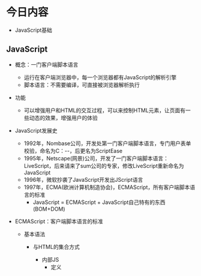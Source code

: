 # 今日内容
- JavaScript基础


## JavaScript
- 概念：一门客户端脚本语言
    - 运行在客户端浏览器中，每一个浏览器都有JavaScript的解析引擎
    - 脚本语言：不需要编译，可直接被浏览器解析执行

- 功能
    - 可以增强用户和HTML的交互过程，可以来控制HTML元素，让页面有一些动态的效果，增强用户的体验
    
    
- JavaScript发展史
    - 1992年，Nombase公司，开发处第一门客户端脚本语言，专门用户表单校验，命名为C：--，后更名为ScriptEase
    - 1995年，Netscape(网景)公司，开发了一门客户端脚本语言：LiveScript，后来请来了sum公司的专家，修改LiveScript重新命名为JavaScript
    - 1996年，微软抄袭了JavaScript开发出JScript语言
    - 1997年，ECMA(欧洲计算机制造协会)，ECMAScript，所有客户端脚本语言的标准 
        - JavaScript = ECMAScript + JavaScript自己特有的东西(BOM+DOM)

- ECMAScript：客户端脚本语言的标准
    - 基本语法
        - 与HTML的集合方式
            - 内部JS
                - 定义<script>标签，标签体内容就是js代码
            - 外部JS
                - 定义<script>标签，通过src属性引入外部的js文件
            - 注意事项
                - -<script>标签可以定义在HTML页面的任意地方，但是定义的位置会影响执行的顺序
                - -<script>标签可以定义多个
        - 注释
            - 单行注释：//注释内容
            - 多行注释：/*注释内容*/
        - 数据类型
            - 原始数据类型(基本数据类型)
                - number：数字。 整数/小数/NaN(not a number 一个不是数字的数字类型)
                - String：字符串。"abc" "abc" 'a' 'abc'
                - boolean：true和false
                - null：一个对象为空的占位符
                - undefined：未定义，如果一个变量没有给初始化值，则会被默认赋值为undefined
            - 引用数据类型：对象
        - 变量
            - 变量：一小块存储数据的空间
            - Java语言是强类型的语言，而JavaScript是弱类型语言
                - 强类型：在开辟变量存储空间时，定义了空间将来存储的数据的数据类型只能存储固定类型的数据
                - 弱类型：在开辟变量存储空间时，不定义空间将来的存储的数据类型，可以存放任意类型的数据
            - 语法
                - var 变量名 = 初始化值;
                
        - 运算符
            - 一元运算符：只有一个运算数的运算符
                - ++ -- ， +(正好) +3
                - ++ --：自增，自减
                    - ++(--)在前，先自增(自减)，再运算
                    - ++(--)在后，先自减(自增)，再运算
            - 算术运算符
                - + - * / % ...
            - 赋值运算符
                - = += -+ == %= /= ...
            - 比较运算符
                - > < >= <= == ===(全等于)
            - 逻辑运算符
                - && || !
                    - 其他类型转boolean
                        - number：0或NaN为假，其他为真
                        - string：除了空字符串其("")，他都是true
                        - null&undefined：都是false
                        - 对象：所有对象都为true
            - 三元运算符
                - 语法
                    - 表达式? 值1:值2
                    - 判断表达式的值如果是true则取值1，否则取值2
                        var a = 3; var b = 4;
                        var c = a > b ? 1:0;
                        alert(c)
        
        - 流程控制语句
            - if...else...
            - switch
                - 在Java中switch语句可以接收的数据类型：byte int shor char 枚举(1.5) String(1.7)
                    - switch(变量)
                        - case 值：
                - 在JS中，可以接收任何原始数据类型
            - while
            - do...while
            - for
        - JS特殊语法
            - 语句以;结尾，如果一行只有一条语句则;可以省略(不建议)
            - 变量的定义使用var关键字，也可以不使用
                - 用和不用的区
                    - 用：定义的变量是局部变量
                    - 不用：定义的变量是全局变量(不建议)
        
    - 基本对象
        - Function：函数对象
            - 创建
                - var fun = new Function(形式参数,方法体);  不推荐
                - function 方法名称(形式参数列表){方法体}
                - var 方法名 = function(形式参数列表){方法体}
        
            - 方法
            - 属性
                - length：代表形参的个数
            - 特点
                - 方法定义时，形参的类型不用写，返回值类型也可不用写
                - 方法是一个对象，如果定义名称相同的方法，会覆盖
                - 在JS中，方法的调用只与方法的名称有关，和参数无关
                - 在方法申明中有一个隐藏的内置对象(数组)，arguments，封装了所有的实际参数
            - 调用
                - 方法名称(实际参数列表);
        - Array：数组对象
        - Boolean
        - Date
            - 创建
                 - var date = new Date();
            
            - 方法
                - toLocaleString()：返回当前Date对象对应的时间本地字符串格式
                - getTime()：获取毫秒值，返回当前如期对象描述的时间到1970年一月一日零点的毫秒值差
        - Math
            - 创建
                - 特点：Math对象不用创建爱你，直接使用 Math.方法名();
            - 方法
                - random()：返回0～1之间的随机数，含零不含一
                - ceil(x)：对数进行上舍入
                - floor(x)：对数进行下舍入
                - round(x)：把数四舍五入为最接近的整数
            - 属性
                - PI
        - Number
        - String
        - RegExp
           - 正则表达式对象
                - 定义字符串组成规则
                    - 单个字符：[]
                        - 如：[a] [ab] [a-z A-Z 0-9 _]
                        - 特殊符号代表特殊含义的单个字符
                            - \d：单个数字字符[0-9]
                            - \w：单个单词字符[a-z A-Z 0-9 _]
                    - 量词符号
                        - ?：表示出现0次或1次
                        - *：表示出现0次或多次
                        - +：表示出现一次或多次
                        - {m,n}：表示 m<= 数量 <=n
                            - m如过缺省：{,n}表示最多n次
                            - n如果缺省：{m,}表示最少m次
                    - 开始结束符号
                        - ^：开始
                        - $：结尾 
           - 正则对象
            - 创建
                - var reg = new RegExp("正则表达式");
                - var reg = /正则表达式/;
            - 方法
                - test(参数)：验证指定的字符串是否符合正则定义的规范
            
        - Global
            - 特点：全局对象，global中封装的方法不需要对象就可以直接调用。 方法名()
    

- BOM

- 
    